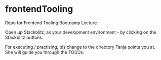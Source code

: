 # frontendTooling
Repo for Frontend Tooling Bootcamp Lecture.

Open up Stackblitz, as your development environment - by clicking on the Stackblitz buttons.

For executing / practising, pls change to the directory Tanja points you at. She will guide you through the TODOs.